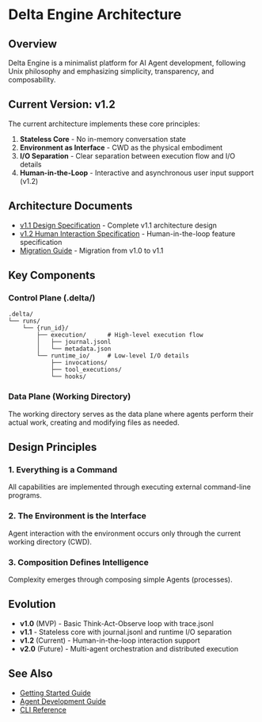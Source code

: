 # Delta Engine Architecture

## Overview

Delta Engine is a minimalist platform for AI Agent development, following Unix philosophy and emphasizing simplicity, transparency, and composability.

## Current Version: v1.2

The current architecture implements these core principles:

1. **Stateless Core** - No in-memory conversation state
2. **Environment as Interface** - CWD as the physical embodiment
3. **I/O Separation** - Clear separation between execution flow and I/O details
4. **Human-in-the-Loop** - Interactive and asynchronous user input support (v1.2)

## Architecture Documents

- [v1.1 Design Specification](./v1.1-design.md) - Complete v1.1 architecture design
- [v1.2 Human Interaction Specification](./v1.2-human-interaction.md) - Human-in-the-loop feature specification
- [Migration Guide](../migration/v1.0-to-v1.1.md) - Migration from v1.0 to v1.1

## Key Components

### Control Plane (.delta/)
```
.delta/
└── runs/
    └── {run_id}/
        ├── execution/      # High-level execution flow
        │   ├── journal.jsonl
        │   └── metadata.json
        └── runtime_io/     # Low-level I/O details
            ├── invocations/
            ├── tool_executions/
            └── hooks/
```

### Data Plane (Working Directory)
The working directory serves as the data plane where agents perform their actual work, creating and modifying files as needed.

## Design Principles

### 1. Everything is a Command
All capabilities are implemented through executing external command-line programs.

### 2. The Environment is the Interface
Agent interaction with the environment occurs only through the current working directory (CWD).

### 3. Composition Defines Intelligence
Complexity emerges through composing simple Agents (processes).

## Evolution

- **v1.0** (MVP) - Basic Think-Act-Observe loop with trace.jsonl
- **v1.1** - Stateless core with journal.jsonl and runtime I/O separation
- **v1.2** (Current) - Human-in-the-loop interaction support
- **v2.0** (Future) - Multi-agent orchestration and distributed execution

## See Also

- [Getting Started Guide](../guides/getting-started.md)
- [Agent Development Guide](../guides/agent-development.md)
- [CLI Reference](../api/cli.md)